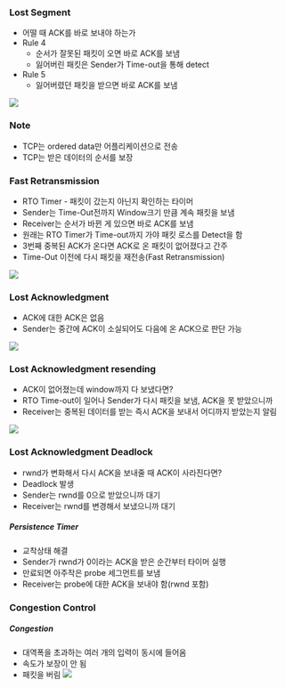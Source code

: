 ### Lost Segment

- 어떨 때 ACK를 바로 보내야 하는가
- Rule 4
  - 순서가 잘못된 패킷이 오면 바로 ACK를 보냄
  - 잃어버린 패킷은 Sender가 Time-out을 통해 detect
- Rule 5
  - 잃어버렸던 패킷을 받으면 바로 ACK를 보냄

<img src="https://github.com/L-Hyun/L-Hyun.github.io/blob/main/assets/Network/8-1.png?raw=true"/>

### Note

- TCP는 ordered data만 어플리케이션으로 전송
- TCP는 받은 데이터의 순서를 보장

### Fast Retransmission

- RTO Timer - 패킷이 갔는지 아닌지 확인하는 타이머
- Sender는 Time-Out전까지 Window크기 만큼 계속 패킷을 보냄
- Receiver는 순서가 바뀐 게 있으면 바로 ACK를 보냄
- 원래는 RTO Timer가 Time-out까지 가야 패킷 로스를 Detect을 함
- 3번째 중복된 ACK가 온다면 ACK로 온 패킷이 없어졌다고 간주
- Time-Out 이전에 다시 패킷을 재전송(Fast Retransmission)

<img src="https://github.com/L-Hyun/L-Hyun.github.io/blob/main/assets/Network/8-2.png?raw=true"/>

### Lost Acknowledgment

- ACK에 대한 ACK은 없음
- Sender는 중간에 ACK이 소실되어도 다음에 온 ACK으로 판단 가능

<img src="https://github.com/L-Hyun/L-Hyun.github.io/blob/main/assets/Network/8-3.png?raw=true"/>

### Lost Acknowledgment resending

- ACK이 없어졌는데 window까지 다 보냈다면?
- RTO Time-out이 일어나 Sender가 다시 패킷을 보냄, ACK을 못 받았으니까
- Receiver는 중복된 데이터를 받는 즉시 ACK을 보내서 어디까지 받았는지 알림

<img src="https://github.com/L-Hyun/L-Hyun.github.io/blob/main/assets/Network/8-4.png?raw=true"/>

### Lost Acknowledgment Deadlock

- rwnd가 변화해서 다시 ACK을 보내줄 때 ACK이 사라진다면?
- Deadlock 발생
- Sender는 rwnd를 0으로 받았으니까 대기
- Receiver는 rwnd를 변경해서 보냈으니까 대기

##### Persistence Timer

- 교착상태 해결
- Sender가 rwnd가 0이라는 ACK을 받은 순간부터 타이머 실행
- 만료되면 아주작은 probe 세그먼트를 보냄
- Receiver는 probe에 대한 ACK을 보내야 함(rwnd 포함)

### Congestion Control

##### Congestion

- 대역폭을 초과하는 여러 개의 입력이 동시에 들어옴
- 속도가 보장이 안 됨
- 패킷을 버림
  <img src="https://github.com/L-Hyun/L-Hyun.github.io/blob/main/assets/Network/8-5.png?raw=true"/>
